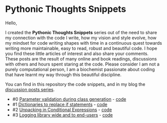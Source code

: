 # Pythonic Thoughts Snippets

Hello,

I created the **Pythonic Thoughts Snippets** series out of the need to share my connection with the code I write, how my vision and style evolve, how my mindset for code writing shapes with time in a continuous quest towards writing more maintainable, easy to read, robust and beautiful code. I hope you find these little articles of interest and also share your comments. These posts are the result of many online and book readings, discussions with others and hours spent staring at the code. Please consider I am not a purely computational person, I am a biochemist passionate about coding that have learnt my way through this beautiful discipline.

You can find in this repository the code snippets, and in my blog the [discussion posts series](https://viviendomochileros.com/2019/08/16/pythonic-thoughts-snippets-series/).

- #0 [Parameter validation during class generation](https://viviendomochileros.com/pythonic-thoughts-snippets-0/) - [code](https://github.com/joaomcteixeira/Pythonic_Thoughts_Snippets/blob/master/pts-0.py)
- #1 [Dictionaries to replace if statements](https://viviendomochileros.com/pythonic-thoughts-snippets-1/) - [code](https://github.com/joaomcteixeira/Pythonic_Thoughts_Snippets/blob/master/pts-1.py)
- #2 [Unpacking in Conditional Expressions](https://viviendomochileros.com/pythonic-thoughts-snippets-2/) - [code](https://github.com/joaomcteixeira/Pythonic_Thoughts_Snippets/blob/master/pts-2.py)
- #3 [Logging library wide and to end-users](https://viviendomochileros.com/pythonic-thoughts-snippets-3/) - [code](https://github.com/joaomcteixeira/Pythonic_Thoughts_Snippets/blob/master/pts-3.py)
